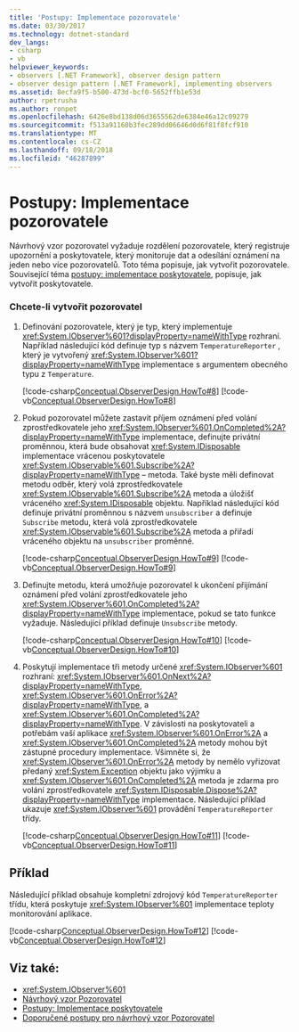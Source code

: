 ```yaml
---
title: 'Postupy: Implementace pozorovatele'
ms.date: 03/30/2017
ms.technology: dotnet-standard
dev_langs:
- csharp
- vb
helpviewer_keywords:
- observers [.NET Framework], observer design pattern
- observer design pattern [.NET Framework], implementing observers
ms.assetid: 8ecfa9f5-b500-473d-bcf0-5652ffb1e53d
author: rpetrusha
ms.author: ronpet
ms.openlocfilehash: 6426e8bd138d06d3655562de6384e46a12c09279
ms.sourcegitcommit: f513a91160b3fec289dd06646d0d6f81f8fcf910
ms.translationtype: MT
ms.contentlocale: cs-CZ
ms.lasthandoff: 09/18/2018
ms.locfileid: "46287899"
---
```

# <a name="how-to-implement-an-observer"></a>Postupy: Implementace pozorovatele
Návrhový vzor pozorovatel vyžaduje rozdělení pozorovatele, který registruje upozornění a poskytovatele, který monitoruje dat a odesílání oznámení na jeden nebo více pozorovatelů. Toto téma popisuje, jak vytvořit pozorovatele. Související téma [postupy: implementace poskytovatele](../../../docs/standard/events/how-to-implement-a-provider.md), popisuje, jak vytvořit poskytovatele.  
  
### <a name="to-create-an-observer"></a>Chcete-li vytvořit pozorovatel  
  
1.  Definování pozorovatele, který je typ, který implementuje <xref:System.IObserver%601?displayProperty=nameWithType> rozhraní. Například následující kód definuje typ s názvem `TemperatureReporter` , který je vytvořený <xref:System.IObserver%601?displayProperty=nameWithType> implementace s argumentem obecného typu z `Temperature`.  
  
     [!code-csharp[Conceptual.ObserverDesign.HowTo#8](../../../samples/snippets/csharp/VS_Snippets_CLR/conceptual.observerdesign.howto/cs/observer.cs#8)]
     [!code-vb[Conceptual.ObserverDesign.HowTo#8](../../../samples/snippets/visualbasic/VS_Snippets_CLR/conceptual.observerdesign.howto/vb/observer.vb#8)]  
  
2.  Pokud pozorovatel můžete zastavit příjem oznámení před volání zprostředkovatele jeho <xref:System.IObserver%601.OnCompleted%2A?displayProperty=nameWithType> implementace, definujte privátní proměnnou, která bude obsahovat <xref:System.IDisposable> implementace vrácenou poskytovatele <xref:System.IObservable%601.Subscribe%2A?displayProperty=nameWithType> – metoda. Také byste měli definovat metodu odběr, který volá zprostředkovatele <xref:System.IObservable%601.Subscribe%2A> metoda a úložišť vráceného <xref:System.IDisposable> objektu. Například následující kód definuje privátní proměnnou s názvem `unsubscriber` a definuje `Subscribe` metodu, která volá zprostředkovatele <xref:System.IObservable%601.Subscribe%2A> metoda a přiřadí vráceného objektu na `unsubscriber` proměnné.  
  
     [!code-csharp[Conceptual.ObserverDesign.HowTo#9](../../../samples/snippets/csharp/VS_Snippets_CLR/conceptual.observerdesign.howto/cs/observer.cs#9)]
     [!code-vb[Conceptual.ObserverDesign.HowTo#9](../../../samples/snippets/visualbasic/VS_Snippets_CLR/conceptual.observerdesign.howto/vb/observer.vb#9)]  
  
3.  Definujte metodu, která umožňuje pozorovatel k ukončení přijímání oznámení před volání zprostředkovatele jeho <xref:System.IObserver%601.OnCompleted%2A?displayProperty=nameWithType> implementace, pokud se tato funkce vyžaduje. Následující příklad definuje `Unsubscribe` metody.  
  
     [!code-csharp[Conceptual.ObserverDesign.HowTo#10](../../../samples/snippets/csharp/VS_Snippets_CLR/conceptual.observerdesign.howto/cs/observer.cs#10)]
     [!code-vb[Conceptual.ObserverDesign.HowTo#10](../../../samples/snippets/visualbasic/VS_Snippets_CLR/conceptual.observerdesign.howto/vb/observer.vb#10)]  
  
4.  Poskytují implementace tři metody určené <xref:System.IObserver%601> rozhraní: <xref:System.IObserver%601.OnNext%2A?displayProperty=nameWithType>, <xref:System.IObserver%601.OnError%2A?displayProperty=nameWithType>, a <xref:System.IObserver%601.OnCompleted%2A?displayProperty=nameWithType>. V závislosti na poskytovateli a potřebám vaší aplikace <xref:System.IObserver%601.OnError%2A> a <xref:System.IObserver%601.OnCompleted%2A> metody mohou být zástupné procedury implementace. Všimněte si, že <xref:System.IObserver%601.OnError%2A> metody by nemělo vyřizovat předaný <xref:System.Exception> objektu jako výjimku a <xref:System.IObserver%601.OnCompleted%2A> metoda je zdarma pro volání zprostředkovatele <xref:System.IDisposable.Dispose%2A?displayProperty=nameWithType> implementace. Následující příklad ukazuje <xref:System.IObserver%601> provádění `TemperatureReporter` třídy.  
  
     [!code-csharp[Conceptual.ObserverDesign.HowTo#11](../../../samples/snippets/csharp/VS_Snippets_CLR/conceptual.observerdesign.howto/cs/observer.cs#11)]
     [!code-vb[Conceptual.ObserverDesign.HowTo#11](../../../samples/snippets/visualbasic/VS_Snippets_CLR/conceptual.observerdesign.howto/vb/observer.vb#11)]  
  
## <a name="example"></a>Příklad  
 Následující příklad obsahuje kompletní zdrojový kód `TemperatureReporter` třídu, která poskytuje <xref:System.IObserver%601> implementace teploty monitorování aplikace.  
  
 [!code-csharp[Conceptual.ObserverDesign.HowTo#12](../../../samples/snippets/csharp/VS_Snippets_CLR/conceptual.observerdesign.howto/cs/observer.cs#12)]
 [!code-vb[Conceptual.ObserverDesign.HowTo#12](../../../samples/snippets/visualbasic/VS_Snippets_CLR/conceptual.observerdesign.howto/vb/observer.vb#12)]  
  
## <a name="see-also"></a>Viz také:

- <xref:System.IObserver%601>  
- [Návrhový vzor Pozorovatel](../../../docs/standard/events/observer-design-pattern.md)  
- [Postupy: Implementace poskytovatele](../../../docs/standard/events/how-to-implement-a-provider.md)  
- [Doporučené postupy pro návrhový vzor Pozorovatel](../../../docs/standard/events/observer-design-pattern-best-practices.md)
